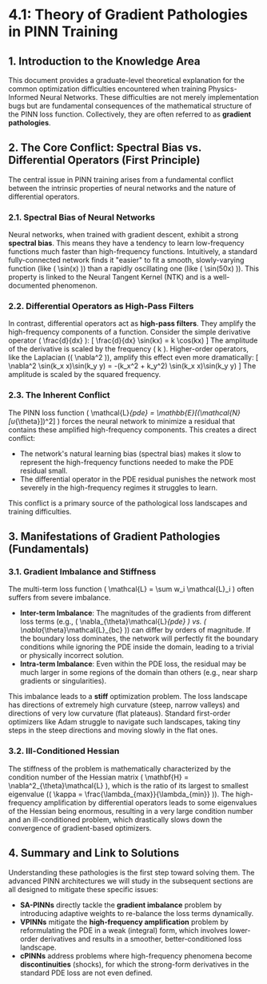 # 4.1: Theory of Gradient Pathologies in PINN Training

## 1. Introduction to the Knowledge Area

This document provides a graduate-level theoretical explanation for the common optimization difficulties encountered when training Physics-Informed Neural Networks. These difficulties are not merely implementation bugs but are fundamental consequences of the mathematical structure of the PINN loss function. Collectively, they are often referred to as **gradient pathologies**.

## 2. The Core Conflict: Spectral Bias vs. Differential Operators (First Principle)

The central issue in PINN training arises from a fundamental conflict between the intrinsic properties of neural networks and the nature of differential operators.

### 2.1. Spectral Bias of Neural Networks

Neural networks, when trained with gradient descent, exhibit a strong **spectral bias**. This means they have a tendency to learn low-frequency functions much faster than high-frequency functions. Intuitively, a standard fully-connected network finds it "easier" to fit a smooth, slowly-varying function (like \( \sin(x) \)) than a rapidly oscillating one (like \( \sin(50x) \)). This property is linked to the Neural Tangent Kernel (NTK) and is a well-documented phenomenon.

### 2.2. Differential Operators as High-Pass Filters

In contrast, differential operators act as **high-pass filters**. They amplify the high-frequency components of a function. Consider the simple derivative operator \( \frac{d}{dx} \):
\[
\frac{d}{dx} \sin(kx) = k \cos(kx)
\]
The amplitude of the derivative is scaled by the frequency \( k \). Higher-order operators, like the Laplacian (\( \nabla^2 \)), amplify this effect even more dramatically:
\[
\nabla^2 \sin(k_x x)\sin(k_y y) = -(k_x^2 + k_y^2) \sin(k_x x)\sin(k_y y)
\]
The amplitude is scaled by the squared frequency.

### 2.3. The Inherent Conflict

The PINN loss function \( \mathcal{L}_{pde} = \mathbb{E}[(\mathcal{N}[u_{\theta}])^2] \) forces the neural network to minimize a residual that contains these amplified high-frequency components. This creates a direct conflict:
-   The network's natural learning bias (spectral bias) makes it slow to represent the high-frequency functions needed to make the PDE residual small.
-   The differential operator in the PDE residual punishes the network most severely in the high-frequency regimes it struggles to learn.

This conflict is a primary source of the pathological loss landscapes and training difficulties.

## 3. Manifestations of Gradient Pathologies (Fundamentals)

### 3.1. Gradient Imbalance and Stiffness

The multi-term loss function \( \mathcal{L} = \sum w_i \mathcal{L}_i \) often suffers from severe imbalance.
-   **Inter-term Imbalance**: The magnitudes of the gradients from different loss terms (e.g., \( \nabla_{\theta}\mathcal{L}_{pde} \) vs. \( \nabla_{\theta}\mathcal{L}_{bc} \)) can differ by orders of magnitude. If the boundary loss dominates, the network will perfectly fit the boundary conditions while ignoring the PDE inside the domain, leading to a trivial or physically incorrect solution.
-   **Intra-term Imbalance**: Even within the PDE loss, the residual may be much larger in some regions of the domain than others (e.g., near sharp gradients or singularities).

This imbalance leads to a **stiff** optimization problem. The loss landscape has directions of extremely high curvature (steep, narrow valleys) and directions of very low curvature (flat plateaus). Standard first-order optimizers like Adam struggle to navigate such landscapes, taking tiny steps in the steep directions and moving slowly in the flat ones.

### 3.2. Ill-Conditioned Hessian

The stiffness of the problem is mathematically characterized by the condition number of the Hessian matrix \( \mathbf{H} = \nabla^2_{\theta}\mathcal{L} \), which is the ratio of its largest to smallest eigenvalue (\( \kappa = \frac{\lambda_{max}}{\lambda_{min}} \)). The high-frequency amplification by differential operators leads to some eigenvalues of the Hessian being enormous, resulting in a very large condition number and an ill-conditioned problem, which drastically slows down the convergence of gradient-based optimizers.

## 4. Summary and Link to Solutions

Understanding these pathologies is the first step toward solving them. The advanced PINN architectures we will study in the subsequent sections are all designed to mitigate these specific issues:
-   **SA-PINNs** directly tackle the **gradient imbalance** problem by introducing adaptive weights to re-balance the loss terms dynamically.
-   **VPINNs** mitigate the **high-frequency amplification** problem by reformulating the PDE in a weak (integral) form, which involves lower-order derivatives and results in a smoother, better-conditioned loss landscape.
-   **cPINNs** address problems where high-frequency phenomena become **discontinuities** (shocks), for which the strong-form derivatives in the standard PDE loss are not even defined.
